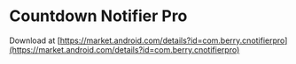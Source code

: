 Countdown Notifier Pro
======================

Download at [https://market.android.com/details?id=com.berry.cnotifierpro](https://market.android.com/details?id=com.berry.cnotifierpro)